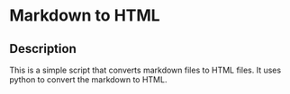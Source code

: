 # Markdown to HTML

## Description

This is a simple script that converts markdown files to HTML files. It uses python to convert the markdown to HTML.
